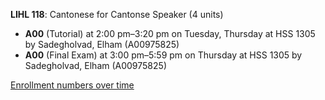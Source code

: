 **LIHL 118**: Cantonese for Cantonse Speaker (4 units)

- **A00** (Tutorial) at 2:00 pm–3:20 pm on Tuesday, Thursday at HSS 1305 by Sadegholvad, Elham (A00975825)
- **A00** (Final Exam) at 3:00 pm–5:59 pm on Thursday at HSS 1305 by Sadegholvad, Elham (A00975825)

[Enrollment numbers over time](./LIHL118.tsv)
